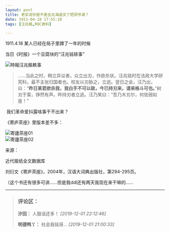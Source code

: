 ```yaml
---
layout: post
title: 老实说你是不是去北海道买了把洞爷湖？
date: 1911-04-18 17:55:10
tags: [汪兆銘,ROC資料]

---
```

1911.4.18 某人已经在局子里蹲了一年的时候

当日《时报》一个豆腐块的“汪兆铭轶事”

![時報汪兆銘軼事](https://i.loli.net/2020/07/19/j5OFQYdKlAuzhRU.png)

> ……当此之时，稍立异议者，众立出刃，作欲杀状。汪兆铭时在法政大学研究科，最不主张归国者也。校友以刃胁之，立逃。翌日之会，汪乃出，曰：“**昨日某君欲杀我，我白手不可以敌，今已持刃来，请来格斗可也。**”树刃于案，铮然有声。昨持刃者立逃。汪乃笑曰：“吾乃木刃尔，何怯弱如是！”

 我们革命爱抖露啥事干不出来？  

《寄庐茶座》里版本差不多：

![寄廬茶座01](http://imglf5.nosdn.127.net/img/YnZvamxBaTlBYXI0ckE0OXdldENMaFA3cGJmUTZEaHdtc0xXdWNydGZiOUJhdk1YTlg0bDdRPT0.png)  
 ![寄廬茶座02](http://imglf5.nosdn.127.net/img/YnZvamxBaTlBYXI0ckE0OXdldENMclVGZnAvZnRabGEza0dVVzg2R1JGOEc4a1BaeE40cFBBPT0.png)

来源：

近代报纸全文数据库  

刘衍文《寄庐茶座》，2004年，汉语大词典出版社，第294-295页。

（这个书还有很多可讲……但是我ddl还有两天我现在来干嘛的……

---
> ### 评论区：
>**汐回：** 人狠话还多！  *[2019-12-01 22:12:46]*
>
>**明德鸭丫：** 社会我铭哥…  *[2019-12-01 21:00:33]*
>
>
